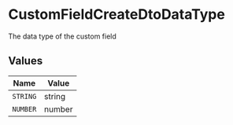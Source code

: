 # CustomFieldCreateDtoDataType

The data type of the custom field


## Values

| Name     | Value    |
| -------- | -------- |
| `STRING` | string   |
| `NUMBER` | number   |